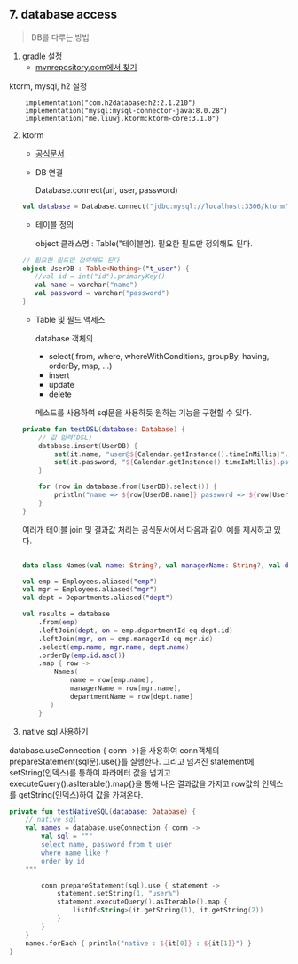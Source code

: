 ## 7. database access
> DB를 다루는 방법  

1. gradle 설정
    - [mvnrepository.com에서 찾기 ](https://mvnrepository.com/artifact/org.ktorm/ktorm-core/3.3.0)

ktorm, mysql, h2 설정    
~~~
    implementation("com.h2database:h2:2.1.210")
    implementation("mysql:mysql-connector-java:8.0.28")
    implementation("me.liuwj.ktorm:ktorm-core:3.1.0")
~~~

2. ktorm

    - [공식문서](https://www.ktorm.org/)
   
    - DB 연결 
      
      Database.connect(url, user, password)
     ~~~kotlin
     val database = Database.connect("jdbc:mysql://localhost:3306/ktorm", user = "root", password = "root")
     ~~~
      
    - 테이블 정의
      
      object 클래스명 : Table<Nothing>("테이블명). 필요한 필드만 정의해도 된다. 
   
    ~~~kotlin
    // 필요한 필드만 정의해도 된다
    object UserDB : Table<Nothing>("t_user") {
       //val id = int("id").primaryKey()
       val name = varchar("name")
       val password = varchar("password")
    }
    ~~~   

   - Table 및 필드 액세스 

     database 객체의 
       - select( from, where, whereWithConditions, groupBy, having, orderBy, map, ...)
       - insert
       - update
       - delete
   
      메소드를 사용하여 sql문을 사용하듯 원하는 기능을 구현할 수 있다. 
   
   ~~~kotlin
   private fun testDSL(database: Database) {
       // 값 입력(DSL)
       database.insert(UserDB) {
           set(it.name, "user@${Calendar.getInstance().timeInMillis}".run { substring(0, length - 1) })
           set(it.password, "${Calendar.getInstance().timeInMillis}.pswd".run { substring(0, length - 1) })
       }

       for (row in database.from(UserDB).select()) {
           println("name => ${row[UserDB.name]} password => ${row[UserDB.password]} ")
       }
   }
   ~~~
   
   여러개 테이블 join 및 결과값 처리는 공식문서에서 다음과 같이 예를 제시하고 있다.
    ~~~ kotlin
    
    data class Names(val name: String?, val managerName: String?, val departmentName: String?)
    
    val emp = Employees.aliased("emp")
    val mgr = Employees.aliased("mgr")
    val dept = Departments.aliased("dept")
    
    val results = database
        .from(emp)
        .leftJoin(dept, on = emp.departmentId eq dept.id)
        .leftJoin(mgr, on = emp.managerId eq mgr.id)
        .select(emp.name, mgr.name, dept.name)
        .orderBy(emp.id.asc())
        .map { row ->
            Names(
                name = row[emp.name],
                managerName = row[mgr.name],
                departmentName = row[dept.name]
           )
        }
    
    ~~~

3. native sql 사용하기
   
database.useConnection { conn ->}을 사용하여 conn객체의 prepareStatement(sql문).use{}를 실행한다. 
그리고 넘겨진 statement에 setString(인덱스)를 통하여 파라메터 값을 넘기고 executeQuery().asIterable().map{}을 통해 나온 결과값을 가지고
row값의 인덱스를 getString(인덱스)하여 값을 가져온다.

~~~kotlin
private fun testNativeSQL(database: Database) {
    // native sql
    val names = database.useConnection { conn ->
        val sql = """
        select name, password from t_user
        where name like ?
        order by id
    """

        conn.prepareStatement(sql).use { statement ->
            statement.setString(1, "user%")
            statement.executeQuery().asIterable().map {
                listOf<String>(it.getString(1), it.getString(2))
            }
        }
    }
    names.forEach { println("native : ${it[0]} : ${it[1]}") }
}
~~~